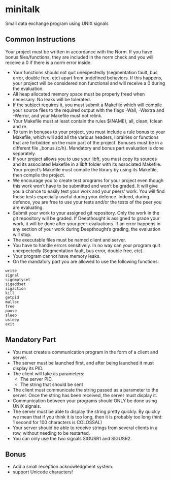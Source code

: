 # minitalk
Small data exchange program using UNIX signals

## Common Instructions

Your project must be written in accordance with the Norm. If you have bonus
files/functions, they are included in the norm check and you will receive a 0 if there
is a norm error inside.
* Your functions should not quit unexpectedly (segmentation fault, bus error, double
free, etc) apart from undefined behaviors. If this happens, your project will be
considered non functional and will receive a 0 during the evaluation.
* All heap allocated memory space must be properly freed when necessary. No leaks
will be tolerated.
* If the subject requires it, you must submit a Makefile which will compile your
source files to the required output with the flags -Wall, -Wextra and -Werror, and
your Makefile must not relink.
* Your Makefile must at least contain the rules $(NAME), all, clean, fclean and
re.
* To turn in bonuses to your project, you must include a rule bonus to your Makefile,
which will add all the various headers, librairies or functions that are forbidden on
the main part of the project. Bonuses must be in a different file _bonus.{c/h}.
Mandatory and bonus part evaluation is done separately.
* If your project allows you to use your libft, you must copy its sources and its
associated Makefile in a libft folder with its associated Makefile. Your project’s
Makefile must compile the library by using its Makefile, then compile the project.
* We encourage you to create test programs for your project even though this work
won’t have to be submitted and won’t be graded. It will give you a chance
to easily test your work and your peers’ work. You will find those tests especially
useful during your defence. Indeed, during defence, you are free to use your tests
and/or the tests of the peer you are evaluating.
* Submit your work to your assigned git repository. Only the work in the git repository will be graded. If Deepthought is assigned to grade your work, it will be done
after your peer-evaluations. If an error happens in any section of your work during
Deepthought’s grading, the evaluation will stop.
* The executable files must be named client and server.
* You have to handle errors sensitively. In no way can your program quit unexpectedly
(Segmentation fault, bus error, double free, etc).
* Your program cannot have memory leaks.
* On the mandatory part you are allowed to use the following functions:

```
write
signal
sigemptyset
sigaddset
sigaction
kill
getpid
malloc
free
pause
sleep
usleep
exit
```

## Mandatory Part
* You must create a communication program in the form of a client and server.
* The server must be launched first, and after being launched it must display its PID.
* The client will take as parameters:
    * The server PID.
    * The string that should be sent
* The client must communicate the string passed as a parameter to the server. Once
the string has been received, the server must display it.
* Communication between your programs should ONLY be done using UNIX signals.
* The server must be able to display the string pretty quickly. By quickly we mean
that if you think it is too long, then it is probably too long (hint: 1 second for 100
characters is COLOSSAL)
* Your server should be able to receive strings from several clients in a row, without
needing to be restarted.
* You can only use the two signals SIGUSR1 and SIGUSR2.

## Bonus
* Add a small reception acknowledgment system.
* support Unicode characters!
